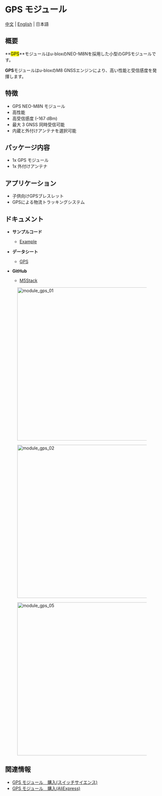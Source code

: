 # GPS モジュール

[中文](zh_CN/product_documents/modules/module_gps) | [English](en/product_documents/modules/module_gps) | 日本語

## 概要

**<mark>GPS</mark>**モジュールはu-bloxのNEO-M8Nを採用した小型のGPSモジュールです。

**GPS**モジュールはu-bloxのM8 GNSSエンジンにより、高い性能と受信感度を発揮します。

## 特徴

- GPS NEO-M8N モジュール
- 高性能
- 高受信感度 (–167 dBm)
- 最大 3 GNSS 同時受信可能
- 内蔵と外付けアンテナを選択可能

## パッケージ内容

- 1x GPS モジュール
- 1x 外付けアンテナ

## アプリケーション

- 子供向けGPSブレスレット
- GPSによる物流トラッキングシステム

## ドキュメント

- **サンプルコード**
  - [Example](https://github.com/m5stack/M5Stack/tree/master/examples/Modules/GPS)

- **データシート**
  - [GPS](https://www.u-blox.com/zh/product/neo-m8-series)

- **GitHub**
  - [M5Stack](https://github.com/m5stack/M5Stack)

<figure>
  <img src="assets/img/product_pics/modules/module_gps_01.png" alt="module_gps_01" width="500px" height="500px">
</figure>
<figure>
  <img src="assets/img/product_pics/modules/module_gps_02.png" alt="module_gps_02" width="500px" height="500px">
</figure>
<figure>
  <img src="assets/img/product_pics/modules/module_gps_05.png" alt="module_gps_05" width="500px" height="500px">
</figure>

## 関連情報

- [GPS モジュール　購入(スイッチサイエンス)](https://www.switch-science.com/catalog/3861/)
- [GPS モジュール　購入(AliExpress)](https://www.aliexpress.com/store/product/M5Stack-Official-Stock-Offer-GPS-Module-with-Internal-External-Antenna-MCX-Interface-IoT-Development-Board-for/3226069_32840757048.html?spm=2114.12010615.8148356.2.7c6c2743BZthY3)